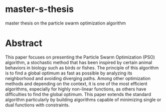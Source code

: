 # master-s-thesis
master thesis on the particle swarm optimization algorithm
# Abstract

 This paper focuses on presenting the Particle Swarm Optimization (PSO) algorithm, a stochastic method that has been inspired by certain animal behaviors in biology such as birds or fishes. The principle of this algorithm is to find a global optimum as fast as possible by analyzing its neighborhood and avoiding diverging paths. Among other optimization methods and depending on the context, it is one of the most efficient algorithms, especially for highly non-linear functions, as others have difficulties to find the global optimum. This paper extends the standard algorithm particularly by building algorithms capable of minimizing single or dual functions with constraints.
